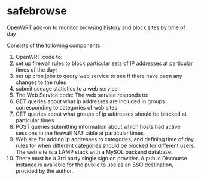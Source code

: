 # safebrowse
OpenWRT add-on to monitor browsing history and block sites by time of day

Consists of the following components:

1. OpenWRT code to:
  1. set up firewall rules to block particular sets of IP addresses at particular times of the day;
  2. set up cron jobs to qeury web service to see if there have been any changes to the rules
  3. submit useage statistics to a web service
2. The Web Service code:
  The web service responds to:
  1. GET queries about what ip addresses are included in groups corresponding to categories of web sites
  2. GET queries about what groups of ip addresses should be blocked at particular times
  3. POST queries submitting information about which hosts had active sessions in the firewall NAT table at particular times.
3. Web site for adding ip addresses to categories, and defining time of day rules for when different categories should be blocked for different users. The web site is a LAMP stack with a MySQL backend database.
4. There must be a 3rd party single sign on provider. A public Discourse instance is available for the public to use as an SSO destination, provided by the author.
